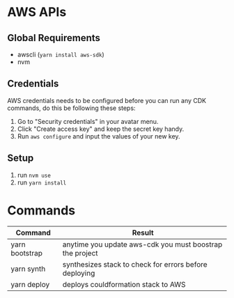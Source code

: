 # AWS APIs

## Global Requirements
* awscli (`yarn install aws-sdk`)
* nvm

## Credentials

AWS credentials needs to be configured before you can run any CDK commands, do this be following these steps:

1. Go to "Security credentials" in your avatar menu.
2. Click "Create access key" and keep the secret key handy.
3. Run `aws configure` and input the values of your new key.

## Setup
1. run `nvm use`
2. run `yarn install`

# Commands
| Command     | Result |
| ----------- | ----------- |
| yarn bootstrap  | anytime you update aws-cdk you must boostrap the project |
| yarn synth      | synthesizes stack to check for errors before deploying   |
| yarn deploy     | deploys couldformation stack to AWS                      |
